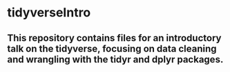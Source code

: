 # tidyverseIntro

## This repository contains files for an introductory talk on the tidyverse, focusing on data cleaning and wrangling with the tidyr and dplyr packages.